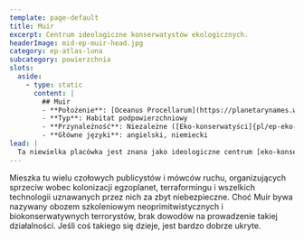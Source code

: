 ```yaml
---
template: page-default
title: Muir
excerpt: Centrum ideologiczne konserwatystów ekologicznych.
headerImage: mid-ep-muir-head.jpg
category: ep-atlas-luna
subcategory: powierzchnia
slots:
  aside:
    - type: static
      content: |
        ## Muir
        - **Położenie**: [Oceanus Procellarum](https://planetarynames.wr.usgs.gov/Feature/4395), między [Mons Rumker](https://planetarynames.wr.usgs.gov/Feature/3994), kraterem [Mairan](https://planetarynames.wr.usgs.gov/Feature/3597) i kraterem [Nielsen](https://planetarynames.wr.usgs.gov/Feature/4256)
        - **Typ**: Habitat podpowierzchniowy
        - **Przynależność**: Niezależne ([Eko-konserwatyści]{pl/ep-eko-konserwatysci})
        - **Główne języki**: angielski, niemiecki
lead: |
  Ta niewielka placówka jest znana jako ideologiczne centrum [eko-konserwatystów]{pl/ep-eko-konserwatysci}. [Habitat]{pl/ep-habitat} stanowi modelowy przykład nieinwazyjnych, bezśladowych technologii i stylu życia na nowych światach. 
---
```

Mieszka tu wielu czołowych publicystów i mówców ruchu, organizujących sprzeciw wobec kolonizacji egzoplanet, terraformingu i wszelkich technologii uznawanych przez nich za zbyt niebezpieczne. Choć Muir bywa nazywany obozem szkoleniowym neoprimitwistycznych i biokonserwatywnych terrorystów, brak dowodów na prowadzenie takiej działalności. Jeśli coś takiego się dzieje, jest bardzo dobrze ukryte.